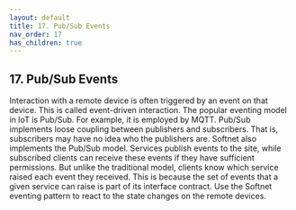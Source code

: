 ```yaml
---
layout: default
title: 17. Pub/Sub Events
nav_order: 17
has_children: true
---
```


## 17. Pub/Sub Events

Interaction with a remote device is often triggered by an event on that device. This is called event-driven interaction. The popular eventing model in IoT is Pub/Sub. For example, it is employed by MQTT. Pub/Sub implements loose coupling between publishers and subscribers. That is, subscribers may have no idea who the publishers are. Softnet also implements the Pub/Sub model. Services publish events to the site, while subscribed clients can receive these events if they have sufficient permissions. But unlike the traditional model, clients know which service raised each event they received. This is because the set of events that a given service can raise is part of its interface contract. Use the Softnet eventing pattern to react to the state changes on the remote devices.